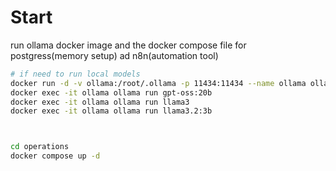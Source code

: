 
# Start

run ollama docker image and the docker compose file for postgress(memory setup) ad n8n(automation tool)

```bash
# if need to run local models
docker run -d -v ollama:/root/.ollama -p 11434:11434 --name ollama ollama/ollama
docker exec -it ollama ollama run gpt-oss:20b
docker exec -it ollama ollama run llama3
docker exec -it ollama ollama run llama3.2:3b



cd operations
docker compose up -d
```
